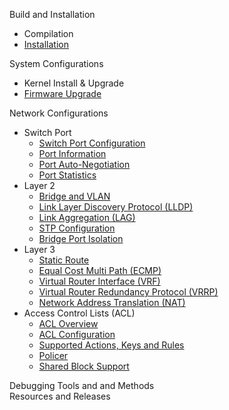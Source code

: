 Build and Installation  
- Compilation  
- [Installation](install)  

System Configurations  
- Kernel Install & Upgrade  
- [Firmware Upgrade](Firmware-Upgrade)  

Network Configurations
- Switch Port 
  - [Switch Port Configuration](switch-port-configuration)  
  - [Port Information](port-information)  
  - [Port Auto-Negotiation](port-auto-negotiation)  
  - [Port Statistics](port-statistics)  
- Layer 2  
  - [Bridge and VLAN](bridge-and-vlan)  
  - [Link Layer Discovery Protocol (LLDP)](link-layer-discovery-protocol-(lldp))  
  - [Link Aggregation (LAG)](link-aggregation-(lag))
  - [STP Configuration](stp-configuration)
  - [Bridge Port Isolation](bridge-port-isolation)
- Layer 3 
  - [Static Route](static-route)
  - [Equal Cost Multi Path (ECMP)](equal-cost-multi-path-(ecmp))
  - [Virtual Router Interface (VRF)](virtual-router-interface-(vrf))
  - [Virtual Router Redundancy Protocol (VRRP)](virtual-router-redundancy-protocol-(vrrp))  
  - [Network Address Translation (NAT)](network-address-translation-(nat))  
- Access Control Lists (ACL)
  - [ACL Overview](ACL-Overview)
  - [ACL Configuration](acl-configuration)
  - [Supported Actions, Keys and Rules](supported-actions,-keys-and-rules)
  - [Policer](policer)
  - [Shared Block Support](shared-block-support)

Debugging Tools and and Methods  
Resources and Releases  

